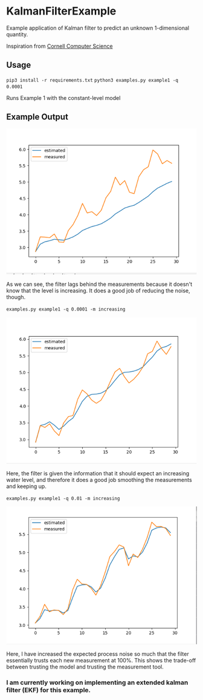 # KalmanFilterExample
Example application of Kalman filter to predict an unknown 1-dimensional quantity.

Inspiration from [Cornell Computer Science](https://www.cs.cornell.edu/courses/cs4758/2012sp/materials/MI63slides.pdf)

## Usage

`pip3 install -r requirements.txt`
`python3 examples.py example1 -q 0.0001`

Runs Example 1 with the constant-level model

## Example Output

![Constant Level](/images/constant_model.png)

As we can see, the filter lags behind the measurements because it doesn't know that the level is increasing. It does a good job of reducing the noise, though.

`examples.py example1 -q 0.0001 -m increasing`

![Increasing Level](/images/increasing_model.png)

Here, the filter is given the information that it should expect an increasing water level, and therefore it does a good job smoothing the measurements and keeping up.

`examples.py example1 -q 0.01 -m increasing`

![High Process Noise](/images/high_process_noise.png)

Here, I have increased the expected process noise so much that the filter essentially trusts each new measurement at 100%. This shows the trade-off between trusting the model and trusting the measurement tool.

### I am currently working on implementing an extended kalman filter (EKF) for this example.